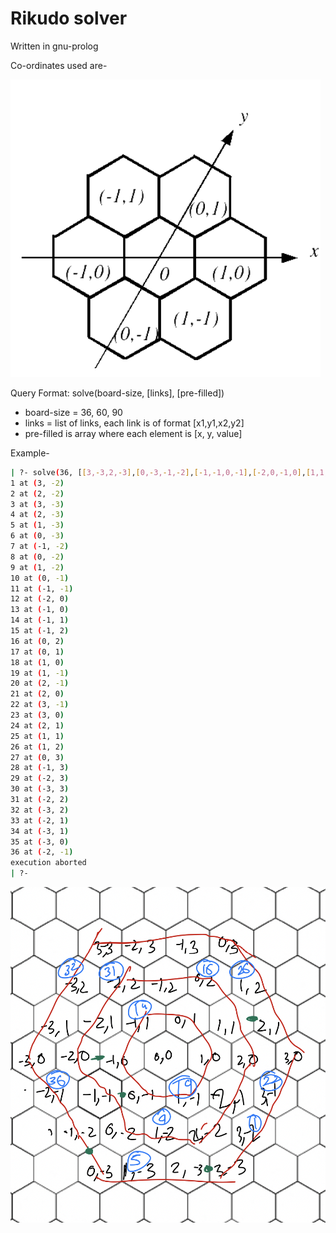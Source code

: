 # Rikudo solver

Written in gnu-prolog



Co-ordinates used are-

![](img/2021-11-11-03-40-32.png)

Query Format: solve(board-size, [links], [pre-filled])

- board-size = 36, 60, 90
- links = list of links, each link is of format [x1,y1,x2,y2]
- pre-filled is array where each element is [x, y, value]

Example-

```bash
| ?- solve(36, [[3,-3,2,-3],[0,-3,-1,-2],[-1,-1,0,-1],[-2,0,-1,0],[1,1,2,1]],[[3,-2,1],[1,-3,5],[1,-2,9],[-1,1,14],[0,2,16],[1,-1,19], [3,-1,22], [1,2,26], [-2,2,31],[-3,2,32], [-2,-1,36]]).
1 at (3, -2)
2 at (2, -2)
3 at (3, -3)
4 at (2, -3)
5 at (1, -3)
6 at (0, -3)
7 at (-1, -2)
8 at (0, -2)
9 at (1, -2)
10 at (0, -1)
11 at (-1, -1)
12 at (-2, 0)
13 at (-1, 0)
14 at (-1, 1)
15 at (-1, 2)
16 at (0, 2)
17 at (0, 1)
18 at (1, 0)
19 at (1, -1)
20 at (2, -1)
21 at (2, 0)
22 at (3, -1)
23 at (3, 0)
24 at (2, 1)
25 at (1, 1)
26 at (1, 2)
27 at (0, 3)
28 at (-1, 3)
29 at (-2, 3)
30 at (-3, 3)
31 at (-2, 2)
32 at (-3, 2)
33 at (-2, 1)
34 at (-3, 1)
35 at (-3, 0)
36 at (-2, -1)
execution aborted
| ?-
```

![](img/2021-11-11-03-43-04.png)
